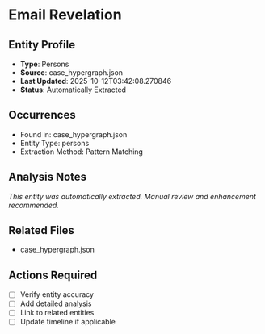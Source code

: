 # Email Revelation

## Entity Profile
- **Type**: Persons
- **Source**: case_hypergraph.json
- **Last Updated**: 2025-10-12T03:42:08.270846
- **Status**: Automatically Extracted

## Occurrences
- Found in: case_hypergraph.json
- Entity Type: persons
- Extraction Method: Pattern Matching

## Analysis Notes
*This entity was automatically extracted. Manual review and enhancement recommended.*

## Related Files
- case_hypergraph.json

## Actions Required
- [ ] Verify entity accuracy
- [ ] Add detailed analysis
- [ ] Link to related entities
- [ ] Update timeline if applicable
